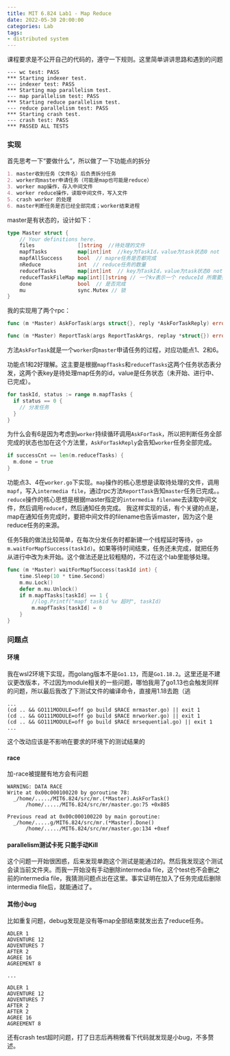 ```yaml
---
title: MIT 6.824 Lab1 - Map Reduce
date: 2022-05-30 20:00:00
categories: Lab
tags: 
- distributed system
---
```


课程要求是不公开自己的代码的，遵守一下规则。这里简单讲讲思路和遇到的问题
<!-- more -->

```text
--- wc test: PASS
*** Starting indexer test.
--- indexer test: PASS
*** Starting map parallelism test.
--- map parallelism test: PASS
*** Starting reduce parallelism test.
--- reduce parallelism test: PASS
*** Starting crash test.
--- crash test: PASS
*** PASSED ALL TESTS
```


### 实现

首先思考一下“要做什么”，所以做了一下功能点的拆分
```md
1. master收到任务（文件名）后负责拆分任务
2. worker向master申请任务（可能是map也可能是reduce）
3. worker map操作，存入中间文件
4. worker reduce操作，读取中间文件，写入文件
5. crash worker 的处理
6. master判断任务是否已经全部完成；worker结束进程
```

master是有状态的，设计如下：
```go
type Master struct {
	// Your definitions here.
	files              []string  //待处理的文件
	mapfTasks          map[int]int  //key为TaskId，value为task状态0 not start 1 in progress 2 success
	mapfAllSuccess     bool  // mapre任务是否都完成
	nReduce            int  // reduce任务的数量
	reducefTasks       map[int]int  // key为TaskId，value为task状态0 not start 1 in progress 2 success
	reducefTaskFileMap map[int][]string // 一个kv表示一个 reduceId 所需要处理所有文件
	done               bool  // 是否完成
	mu                 sync.Mutex // 锁
}
```

我的实现用了两个rpc：
```go
func (m *Master) AskForTask(args struct{}, reply *AskForTaskReply) error

func (m *Master) ReportTask(args ReportTaskArgs, replay *struct{}) error 
```

方法`AskForTask`就是一个`worker`向`master`申请任务的过程，对应功能点1、2和6。

功能点1和2好理解。这主要是根据`mapfTasks`和`reducefTasks`这两个任务状态表分发，这两个表key是待处理map任务的id，value是任务状态（未开始、进行中、已完成）。
```go
for taskId, status := range m.mapfTasks {
  if status == 0 {
    // 分发任务
  }
}
```

为什么会有6是因为考虑到`worker`持续循环调用`AskForTask`，所以把判断任务全部完成的状态也加在这个方法里，`AskForTaskReply`会告知`worker`任务全部完成。
```go
if successCnt == len(m.reducefTasks) {
  m.done = true
}
```

功能点3、4在`worker.go`下实现。`map`操作的核心思想是读取待处理的文件，调用`mapf`，写入`intermedia file`，通过rpc方法`ReportTask`告知`master`任务已完成。。`reduce`操作的核心思想是根据master指定的`intermedia filename`去读取中间文件，然后调用`reducef`，然后通知任务完成。
我这样实现的话，有个关键的点是，map在通知任务完成时，要把中间文件的filename也告诉master，因为这个是reduce任务的来源。

任务5我的做法比较简单，在每次分发任务时都新建一个线程延时等待，`go m.waitForMapfSuccess(taskId)`。如果等待时间结束，任务还未完成，就把任务从进行中改为未开始。这个做法还是比较粗糙的，不过在这个lab里能够处理。
```go
func (m *Master) waitForMapfSuccess(taskId int) {
	time.Sleep(10 * time.Second)
	m.mu.Lock()
	defer m.mu.Unlock()
	if m.mapfTasks[taskId] == 1 {
		//log.Printf("mapf taskid %v 超时", taskId)
		m.mapfTasks[taskId] = 0
	}
}
```

### 问题点
#### 环境
我在wsl2环境下实现，而golang版本不是`Go1.13`，而是`Go1.18.2`。这里还是不建议更改版本，不过因为module相关的一些问题，哪怕我用了go1.13也会触发同样的问题，所以最后我改了下测试文件的编译命令，直接用1.18去跑（逃
```shell
...
(cd .. && GO111MODULE=off go build $RACE mrmaster.go) || exit 1
(cd .. && GO111MODULE=off go build $RACE mrworker.go) || exit 1
(cd .. && GO111MODULE=off go build $RACE mrsequential.go) || exit 1
...
```
这个改动应该是不影响在要求的环境下的测试结果的

#### race
加-race被提醒有地方会有问题
```text
WARNING: DATA RACE
Write at 0x00c000100220 by goroutine 78:
  _/home/...../MIT6.824/src/mr.(*Master).AskForTask()
      /home/...../MIT6.824/src/mr/master.go:75 +0x885

Previous read at 0x00c000100220 by main goroutine:
  _/home/.....g/MIT6.824/src/mr.(*Master).Done()
      /home/...../MIT6.824/src/mr/master.go:134 +0xef
```

#### parallelism测试卡死 只能手动Kill
这个问题一开始很困惑，后来发现单跑这个测试是能通过的。然后我发现这个测试会读当前文件夹。而我一开始没有手动删除intermedia file，这个test也不会删之前的intermedia file，我猜测问题点出在这里。事实证明在加入了任务完成后删除intermedia file后，就能通过了。

#### 其他小bug
比如重复问题，debug发现是没有等map全部结束就发出去了reduce任务。
```text
ADLER 1
ADVENTURE 12
ADVENTURES 7
AFTER 2
AGREE 16
AGREEMENT 8

...

ADLER 1
ADVENTURE 12
ADVENTURES 7
AFTER 2
AFTER 2
AGREE 16
AGREEMENT 8
```

还有crash test超时问题，打了日志后再稍微看下代码就发现是小bug，不多赘述。